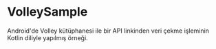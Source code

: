 # VolleySample

Android'de Volley kütüphanesi ile bir API linkinden veri çekme işleminin Kotlin diliyle yapılmış örneği.
